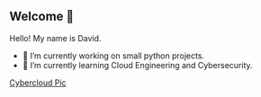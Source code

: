 ## Welcome 👋

Hello! My name is David.

- 🔭 I’m currently working on small python projects.
- 🌱 I’m currently learning Cloud Engineering and Cybersecurity.

[Cybercloud Pic](https://encrypted-tbn0.gstatic.com/images?q=tbn:ANd9GcQw-lNO80LZbjECkxrYbmEtBbNJMnqt7rmzyren4TT8p_DfekFwn1ikfdyzP-DnJv8hBiw&usqp=CAU)

